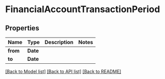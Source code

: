 # FinancialAccountTransactionPeriod

## Properties
Name | Type | Description | Notes
------------ | ------------- | ------------- | -------------
**from** | **Date** |  | 
**to** | **Date** |  | 

[[Back to Model list]](../README.md#documentation-for-models) [[Back to API list]](../README.md#documentation-for-api-endpoints) [[Back to README]](../README.md)



